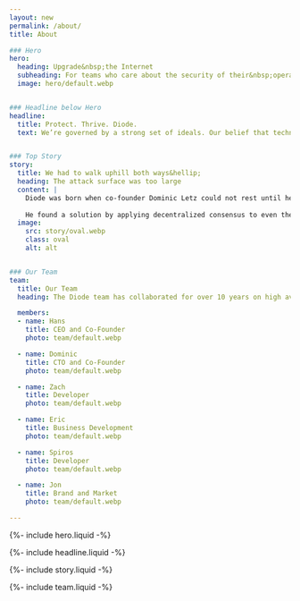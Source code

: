 ```yaml
---
layout: new
permalink: /about/
title: About

### Hero
hero:
  heading: Upgrade&nbsp;the Internet
  subheading: For teams who care about the security of their&nbsp;operations.
  image: hero/default.webp


### Headline below Hero
headline:
  title: Protect. Thrive. Diode.
  text: We’re governed by a strong set of ideals. Our belief that technology should help humans thrive – that it should allow us to explore, educate and innovate unhindered, drives what we create.


### Top Story
story:
  title: We had to walk uphill both ways&hellip;
  heading: The attack surface was too large
  content: |
    Diode was born when co-founder Dominic Letz could not rest until he had solved for a Man in the Middle attack against time - a prerequisite for legacy Web2 PKI-based security (and a problem than had bricked millions of a customer’s devices).
    
    He found a solution by applying decentralized consensus to even the most resource constrained devices.  The Diode team has been innovating ever since to turn the dramatic implications for the future of the Internet into securing today’s most fluid IT environments.
  image:
    src: story/oval.webp
    class: oval
    alt: alt


### Our Team
team:
  title: Our Team
  heading: The Diode team has collaborated for over 10 years on high availability software and business operations for applications using IIoT, OT, and network security technologies to transform their industries.

  members:
  - name: Hans
    title: CEO and Co-Founder
    photo: team/default.webp

  - name: Dominic
    title: CTO and Co-Founder
    photo: team/default.webp

  - name: Zach
    title: Developer
    photo: team/default.webp

  - name: Eric
    title: Business Development
    photo: team/default.webp

  - name: Spiros
    title: Developer
    photo: team/default.webp

  - name: Jon
    title: Brand and Market
    photo: team/default.webp

---
```


{%- include hero.liquid -%}

{%- include headline.liquid -%}

{%- include story.liquid -%}

{%- include team.liquid -%}